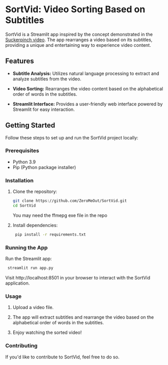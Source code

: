 # SortVid: Video Sorting Based on Subtitles

SortVid is a Streamlit app inspired by the concept demonstrated in the [Suckerpinch video](https://youtu.be/5GFW-eEWXlc?si=QW-eFm2xgvYI9Lbx). The app rearranges a video based on its subtitles, providing a unique and entertaining way to experience video content.

## Features

- **Subtitle Analysis:** Utilizes natural language processing to extract and analyze subtitles from the video.
  
- **Video Sorting:** Rearranges the video content based on the alphabetical order of words in the subtitles.

- **Streamlit Interface:** Provides a user-friendly web interface powered by Streamlit for easy interaction.


## Getting Started

Follow these steps to set up and run the SortVid project locally:

### Prerequisites

- Python 3.9
- Pip (Python package installer)

### Installation

1. Clone the repository:

   ```bash
   git clone https://github.com/ZeroMeOut/SortVid.git
   cd SortVid
   ```

   You may need the ffmepg exe file in the repo

2. Install dependencies:

   ```bash
    pip install -r requirements.txt
   ```

### Running the App

Run the Streamlit app:
   ```bash
    streamlit run app.py
   ```

Visit http://localhost:8501 in your browser to interact with the SortVid application.

### Usage

1. Upload a video file.

2. The app will extract subtitles and rearrange the video based on the alphabetical order of words in the subtitles.

3. Enjoy watching the sorted video!

### Contributing

If you'd like to contribute to SortVid, feel free to do so.


